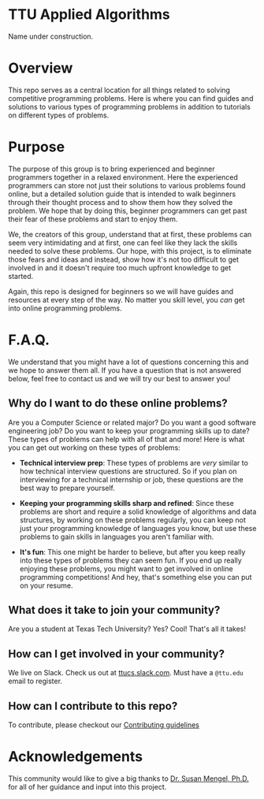 # TTU Applied Algorithms
Name under construction.

# Overview
This repo serves as a central location for all things related to solving competitive programming problems. Here is where you can find guides and solutions to various types of programming problems in addition to tutorials on different types of problems.

# Purpose
The purpose of this group is to bring experienced and beginner programmers together in a relaxed environment. Here the experienced programmers can store not just their solutions to various problems found online, but a detailed solution guide that is intended to walk beginners through their thought process and to show them how they solved the problem. We hope that by doing this, beginner programmers can get past their fear of these problems and start to enjoy them.

We, the creators of this group, understand that at first, these problems can seem very intimidating and at first, one can feel like they lack the skills needed to solve these problems. Our hope, with this project, is to eliminate those fears and ideas and instead, show how it's not too difficult to get involved in and it doesn't require too much upfront knowledge to get started.

Again, this repo is designed for beginners so we will have guides and resources at every step of the way. No matter you skill level, you _can_ get into online programming problems.

# F.A.Q.
We understand that you might have a lot of questions concerning this and we hope to answer them all. If you have a question that is not answered below, feel free to contact us and we will try our best to answer you!

## Why do I want to do these online problems?
Are you a Computer Science or related major? Do you want a good software engineering job? Do you want to keep your programming skills up to date? These types of problems can help with all of that and more!
Here is what you can get out working on these types of problems:
- **Technical interview prep**: These types of problems are _very_ similar to how technical interview questions are structured. So if you plan on interviewing for a technical internship or job, these questions are the best way to prepare yourself.

- **Keeping your programming skills sharp and refined**: Since these problems are short and require a solid knowledge of algorithms and data structures, by working on these problems regularly, you can keep not just your programming knowledge of languages you know, but use these problems to gain skills in languages you aren't familiar with.

- **It's fun**: This one might be harder to believe, but after you keep really into these types of problems they can seem fun. If you end up really enjoying these problems, you might want to get involved in online programming competitions! And hey, that's something else you can put on your resume.

## What does it take to join your community?
Are you a student at Texas Tech University? Yes? Cool! That's all it takes!

## How can I get involved in your community?
We live on Slack. Check us out at [ttucs.slack.com](ttucs.slack.com). Must have a `@ttu.edu` email to register.

## How can I contribute to this repo?
To contribute, please checkout our [Contributing guidelines](/CONTRIBUTING.md)


# Acknowledgements
This community would like to give a big thanks to [Dr. Susan Mengel, Ph.D.](http://www.depts.ttu.edu/coe/dean/faculty/faculty.php?name=Susan%20A.%20Mengel) for all of her guidance and input into this project. 
